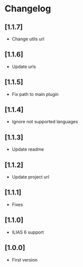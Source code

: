 # Changelog

## [1.1.7]
- Change utils url

## [1.1.6]
- Update urls

## [1.1.5]
- Fix path to main plugin

## [1.1.4]
- Ignore not supported languages

## [1.1.3]
- Update readme

## [1.1.2]
- Update project url

## [1.1.1]
- Fixes

## [1.1.0]
- ILIAS 6 support

## [1.0.0]
- First version
